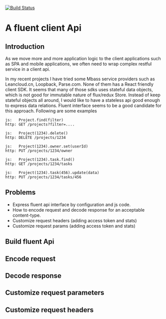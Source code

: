 [![Build Status](https://travis-ci.org/skinnyworm/fluent-client.svg?branch=master)](https://travis-ci.org/skinnyworm/fluent-client)

A fluent client Api
=================================

## Introduction
As we move more and more application logic to the client applications such as SPA and mobile applications, we often need to wrap complex restful service in a client api.

In my recent projects I have tried some Mbass service providers such as Leancloud.cn, Loopback, Parse.com. None of them has a React friendly client SDK. It seems that many of those sdks uses stateful data objects, which is not good for immutable nature of flux/redux Store. Instead of keep stateful objects all around, I would like to have a stateless api good enough to express data relations. Fluent interface seems to be a good candidate for this approach. Following are some examples

```
js:   Project.find(filter)
http: GET /projects?filter=....

js:   Project(1234).delete()
http: DELETE /projects/1234

js:   Project(1234).owner.set(userId)
http: PUT /projects/1234/owner

js:   Project(1234).task.find()
http: GET /projects/1234/tasks

js:   Project(1234).task(456).update(data)
http: PUT /projects/1234/tasks/456

```

## Problems

* Express fluent api interface by configuration and js code.
* How to encode request and decode response for an acceptable content-type.
* Customize request headers (adding access token and stats)
* Customize request params (adding access token and stats)


## Build fluent Api

## Encode request

## Decode response

## Customize request parameters

## Customize request headers
